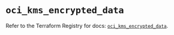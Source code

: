 # `oci_kms_encrypted_data`

Refer to the Terraform Registry for docs: [`oci_kms_encrypted_data`](https://registry.terraform.io/providers/oracle/oci/7.19.0/docs/resources/kms_encrypted_data).
